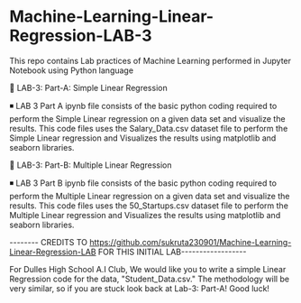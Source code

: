 # Machine-Learning-Linear-Regression-LAB-3

This repo contains Lab practices of Machine Learning performed in Jupyter Notebook using Python language

🚀 LAB-3: Part-A: Simple Linear Regression

◾ LAB 3 Part A ipynb file consists of the basic python coding required to perform the Simple Linear regression on a given data set and visualize the results. This code files uses the Salary_Data.csv dataset file to perform the Simple Linear regression and Visualizes the results using matplotlib and seaborn libraries.

🚀 LAB-3: Part-B: Multiple Linear Regression

◾ LAB 3 Part B ipynb file consists of the basic python coding required to perform the Multiple Linear regression on a given data set and visualize the results. This code files uses the 50_Startups.csv dataset file to perform the Multiple Linear regression and Visualizes the results using matplotlib and seaborn libraries.


-------- CREDITS TO https://github.com/sukruta230901/Machine-Learning-Linear-Regression-LAB FOR THIS INITIAL LAB------------------


For Dulles High School A.I Club, We would like you to write a simple Linear Regression code for the data, "Student_Data.csv." The methodology will be very similar, so if you are stuck look back at Lab-3: Part-A! Good luck!
